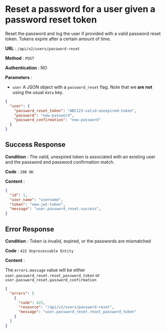<!-- Copyright (c) 2014 - 2023 UNICEF. All rights reserved. -->

# Reset a password for a user given a password reset token

Reset the password and log the user if provided with a valid password reset token.
Tokens expire after a certain amount of time.

**URL** : `/api/v2/users/password-reset`

**Method** : `POST`

**Authentication** : NO

**Parameters** :

* `user` A JSON object with a `password_reset` flag. Note that we **are not** using the usual `data` key.

```json
{
  "user": {
    "password_reset_token": "ABC123-valid-unexpired-token",
    "password": "new-password",
    "password_confirmation": "new-password"
  }
}
```

## Success Response

**Condition** :  The valid, unexpired token is associated with an existing user and the password and password confirmation match.

**Code** : `200 OK`

**Content** :

```json
{
  "id": 1,
  "user_name": "username",
  "token": "new-jwt-token",
  "message": "user.password_reset.success",
}
```

## Error Response

**Condition** : Token is invalid, expired, or the passwords are mismatched

**Code** : `422 Unprocessable Entity`

**Content** :

The `errors.message` value will be either `user.password_reset.reset_password_token` or `user.password_reset.password_confirmation`

```json
{
  "errors": [
    {
      "code": 422,
      "resource": "/api/v2/users/password-reset",
      "message": "user.password_reset.reset_password_token"
    }
  ]
}
```
